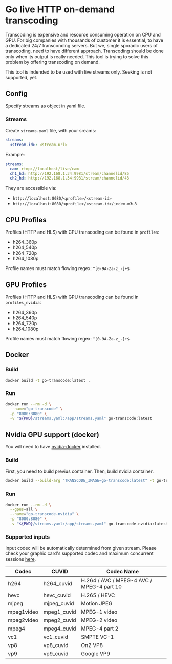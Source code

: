 # Go live HTTP on-demand transcoding
Transcoding is expensive and resource consuming operation on CPU and GPU. For big companies with thousands of customer it is essential, to have a dedicated 24/7 transconding servers. But we, single sporadic users of transcoding, need to have different approach. Transcoding should be done only when its output is really needed. This tool is trying to solve this problem by offering transcoding on demand.

This tool is indended to be used with live streams only. Seeking is not supported, yet.

## Config
Specify streams as object in yaml file.

### Streams
Create `streams.yaml` file, with your sreams:

```yaml
streams:
  <stream-id>: <stream-url>
```

Example:
```yaml
streams:
  cam: rtmp://localhost/live/cam
  ch1_hd: http://192.168.1.34:9981/stream/channelid/85
  ch2_hd: http://192.168.1.34:9981/stream/channelid/43
```

They are accessible via:
- `http://localhost:8080/<profile>/<stream-id>`
- `http://localhost:8080/<profile>/<stream-id>/index.m3u8`

## CPU Profiles
Profiles (HTTP and HLS) with CPU transcoding can be found in `profiles`:

* h264_360p
* h264_540p
* h264_720p
* h264_1080p

Profile names must match flowing regex: `^[0-9A-Za-z_-]+$`

## GPU Profiles
Profiles (HTTP and HLS) with GPU transcoding can be found in `profiles_nvidia`:

* h264_360p
* h264_540p
* h264_720p
* h264_1080p

Profile names must match flowing regex: `^[0-9A-Za-z_-]+$`

## Docker

### Build

```sh
docker build -t go-transcode:latest .
```

### Run

```sh
docker run --rm -d \
  --name="go-transcode" \
  -p "8080:8080" \
  -v "${PWD}/streams.yaml:/app/streams.yaml" go-transcode:latest
```

## Nvidia GPU support (docker)

You will need to have [nvidia-docker](https://github.com/NVIDIA/nvidia-docker) installed.

### Build

First, you need to build previus container. Then, build nvidia container.

```sh
docker build --build-arg "TRANSCODE_IMAGE=go-transcode:latest" -t go-transcode-nvidia:latest -f Dockerfile.nvidia .
```

### Run

```sh
docker run --rm -d \
  --gpus=all \
  --name="go-transcode-nvidia" \
  -p "8080:8080" \
  -v "${PWD}/streams.yaml:/app/streams.yaml" go-transcode-nvidia:latest
```

### Supported inputs

Input codec will be automatically determined from given stream. Please check your graphic card's supported codec and maximum concurrent sessions [here](https://developer.nvidia.com/video-encode-decode-gpu-support-matrix).

| Codec      | CUVID       | Codec Name                                |
| ---------- | ----------- | ----------------------------------------- |
| h264       | h264_cuvid  | H.264 / AVC / MPEG-4 AVC / MPEG-4 part 10 |
| hevc       | hevc_cuvid  | H.265 / HEVC                              |
| mjpeg      | mjpeg_cuvid | Motion JPEG                               |
| mpeg1video | mpeg1_cuvid | MPEG-1 video                              |
| mpeg2video | mpeg2_cuvid | MPEG-2 video                              |
| mpeg4      | mpeg4_cuvid | MPEG-4 part 2                             |
| vc1        | vc1_cuvid   | SMPTE VC-1                                |
| vp8        | vp8_cuvid   | On2 VP8                                   |
| vp9        | vp9_cuvid   | Google VP9                                |
